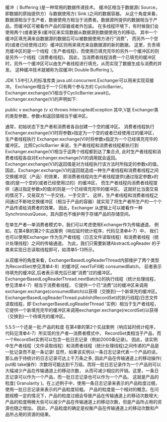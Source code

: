 缓冲（ Buffering )是一种常用的数据传递技术。
缓冲区相当于数据源( Source，即数据的原始提供方）与数据使用方( Sink )之间的数据容器。
从这个角度来看，数据源相当于生产者，数据使用方相当于消费者。数据源所提供的数据相当于产品，而缓冲区可被看作产品的容器或者外包装。
在多线程环境下，有时候我们会使用两个(或者更多)缓冲区来实现数据从数据源到数据使用方的移动。
其中一个缓冲区填充满来自数据源的数据后可以被数据使用方进行“消费”，
而另外一个空的(或者已经使用过的）缓冲区则用来填充来自数据源的新的数据。
这里，负责填充缓冲区的是一个线程（生产者线程)，而使用已填充完毕的另外一个缓冲区的则是另外一个线程（消费者线程)。
因此，当消费者线程消费一个已填充的缓冲区时，另外一个缓冲区可以由生产者线程进行填充，从而实现了数据生成与消费的并发。
这种缓冲技术就被称为双缓冲( Double Buffering )。

JDK 1.5中引入的标准库类 java.util.concurrent.Exchanger可以用来实现双缓冲。
Exchanger相当于一个只有两个参与方的 CyclicBarrier。
Exchanger.exchange(V)相当于CyclicBarrier.await()。Exchanger.exchange(V)的声明如下:

public v exchange (v x) throws InterruptedException
其中,V是 Exchanger类的类型参数，参数x和返回值相当于缓冲区。

通常，初始状态下生产者和消费者各自创建一个空的缓冲区。
消费者线程执行Exchanger.exchange(V)时将参数x指定为一个空的或者已经使用过的缓冲区，
生产者线程执行 Exchanger.exchange(V)时将参数x指定为一个已经填充完毕的缓冲区。
比照CyclicBarrier 来说，生产者线程和消费者线程都执行到Exchanger.exchange(V)相当于这两个线程都到达了集合点,
此时生产者线程和消费者线程各自对Exchanger.exchange(V)的调用就会返回。Exchanger.exchange(V)的返回值是对方线程执行该方法时所指定的参数x的值。
因此，Exchanger.exchange(V)的返回就造成一种生产者线程和消费者线程之间交换缓冲区（产品）的效果，
即消费者线程向生产者线程提供(通过指定参数x的值)的是一个空的(或者已经使用过的）的缓冲区，
而生产者线程向消费者线程提供（通过指定参数x的值)的则是一个已经填充完毕的缓冲区。
这就好比当面交易的情况下，交易双方“一手交钱，一手交货”。
这样，生产者线程和消费者线程之间通过不断地交换缓冲区（相当于产品的容器）就实现了将生产者所生产的一个个产品传递给消费者的效果。
因此，Exchanger 从逻辑上可以被看作一种SynchronousQueue，其内部也不维护用于存储产品的存储空间。

在单生产者—单消费者模式中，我们可以考虑使用Exchanger作为传输通道。
例如，在第4章的第2个实战案例（响应延时统计程序，代码见清单4-7）中，
我们也可以使用Exchanger 作为生产者线程（日志文件读取线程）和消费者线程（统计处理线程）之间的传输通道。
为此，我们只需要新建AbstractLogReader 的子类来实现日志读取线程即可，如清单5-13所示。



从双缓冲的角度来看，ExchangerBasedLogReaderThread内部维护了两个类型为RecordSet(参见清单4-8）的缓冲区 nextToFill和 consumedBatch，
前者表示待填充的缓冲区,后者表示填充后已被“消费”过的缓冲区。
ExchangerBasedLogReaderThread.nextBatch()的执行线程（统计处理线程，参见清单4-7）相当于消费者线程，
它提供一个已“消费”过的缓冲区来调用exchanger.exchange(consumedBatch)以获得（交换到)一个新填充的缓冲区。
ExchangerBasedLogReaderThread.publish(RecordSet)的执行线程(日志文件读取线程，即 ExchangerBasedLogReaderThread '实例）相当于生产者线程，
它提供一个新填充完毕的缓冲区来调用exchanger.exchange(recordSet)以获得（交换到)一个待填充的缓冲区。

5.5.5一个还是一批:产品的粒度
在第4章的第2个实战案例（响应延时统计程序，代码见清单4-7）所实现的生产者—消费者模式中，
RecordSet类相当于产品，而一个RecordSet实例可以包含一批日志记录（例如2000条记录)。
因此，该实例中生产者线程（文件读取线程）和消费者线程（统计处理线程)之间传递的产品是一批记录而不是一条记录!
显然，如果该实例以一条日志记录代表一个产品的话，那么由于待统计的日志记录可达上千万条之多,
因此产品在传输通道上的移动操作( put和 take操作）次数将可能达到千万级。而将一批日志记录作为一个产品则可以大幅减少产品在传输通道上的移动次数，
从而可减少相应的开销。这里，一条日志记录可以作为一个产品，而一批日志记录也可以作为一个产品。
这就是产品的粒度( Granularity )。在上述例子中，使用一条日志记录来表示的产品粒度过细，使用一批日志记录来表示的产品粒度较粗。
产品的粒度是一个相对的概念。在问题规模一定的情况下，产品的粒度过细会导致产品在传输通道上的移动次数增大;
产品的粒度稍微大些可以减少产品在传输通道上的移动次数，但是产品所占用的资源也随之增加。
因此，产品粒度的确定是权衡产品在传输通道上的移动次数和产品所占用的资源的结果。



